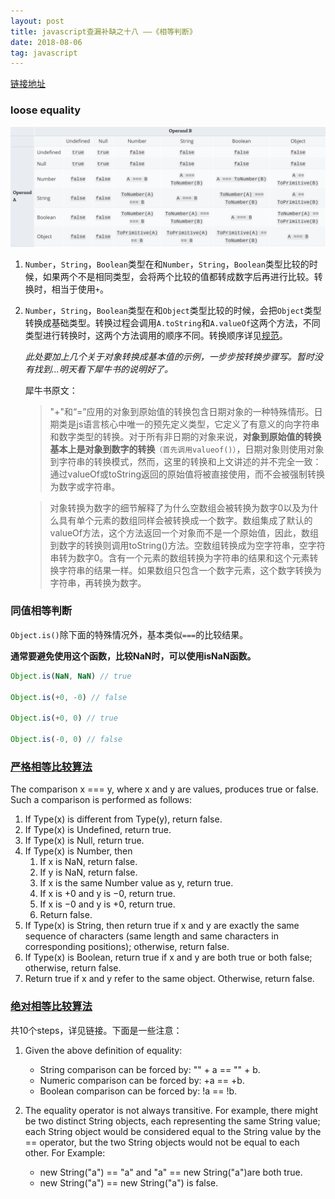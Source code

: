 ```yaml
---
layout: post
title: javascript查漏补缺之十八 ——《相等判断》
date: 2018-08-06
tag: javascript
---
```


[链接地址](https://developer.mozilla.org/en-US/docs/Web/JavaScript/Equality_comparisons_and_sameness)

### loose equality

![==转换](/images/js/7.png)

1. `Number`，`String`，`Boolean`类型在和`Number`，`String`，`Boolean`类型比较的时候，如果两个不是相同类型，会将两个比较的值都转成数字后再进行比较。转换时，相当于使用`+`。

2. `Number`，`String`，`Boolean`类型在和`Object`类型比较的时候，会把`Object`类型转换成基础类型。转换过程会调用`A.toString`和`A.valueOf`这两个方法，不同类型进行转换时，这两个方法调用的顺序不同。转换顺序详见[规范](http://ecma-international.org/ecma-262/5.1/#sec-8.12.8)。

    *此处要加上几个关于对象转换成基本值的示例，一步步按转换步骤写。暂时没有找到...明天看下犀牛书的说明好了。*

    犀牛书原文：

    >"+"和“=”应用的对象到原始值的转换包含日期对象的一种特殊情形。日期类是js语言核心中唯一的预先定义类型，它定义了有意义的向字符串和数字类型的转换。对于所有非日期的对象来说，**对象到原始值的转换基本上是对象到数字的转换**`（首先调用valueof()）`，日期对象则使用对象到字符串的转换模式，然而，这里的转换和上文讲述的并不完全一致：通过valueOf或toString返回的原始值将被直接使用，而不会被强制转换为数字或字符串。

    > 对象转换为数字的细节解释了为什么空数组会被转换为数字0以及为什么具有单个元素的数组同样会被转换成一个数字。数组集成了默认的valueOf方法，这个方法返回一个对象而不是一个原始值，因此，数组到数字的转换则调用toString()方法。空数组转换成为空字符串，空字符串转为数字0。含有一个元素的数组转换为字符串的结果和这个元素转换字符串的结果一样。如果数组只包含一个数字元素，这个数字转换为字符串，再转换为数字。

### 同值相等判断

`Object.is()`除下面的特殊情况外，基本类似`===`的比较结果。

**通常要避免使用这个函数，比较NaN时，可以使用isNaN函数。**

```js
Object.is(NaN, NaN) // true

Object.is(+0, -0) // false

Object.is(+0, 0) // true

Object.is(-0, 0) // false
```

### [严格相等比较算法](http://ecma-international.org/ecma-262/5.1/#sec-11.9.6)

The comparison x === y, where x and y are values, produces true or false. Such a comparison is performed as follows:

  1. If Type(x) is different from Type(y), return false.
  2. If Type(x) is Undefined, return true.
  3. If Type(x) is Null, return true.
  4. If Type(x) is Number, then
      1. If x is NaN, return false.
      2. If y is NaN, return false.
      3. If x is the same Number value as y, return true.
      4. If x is +0 and y is −0, return true.
      5. If x is −0 and y is +0, return true.
      6. Return false.
  5. If Type(x) is String, then return true if x and y are exactly the same sequence of characters (same length and same characters in corresponding positions); otherwise, return false.
  6. If Type(x) is Boolean, return true if x and y are both true or both false; otherwise, return false.
  7. Return true if x and y refer to the same object. Otherwise, return false.

### [绝对相等比较算法](http://ecma-international.org/ecma-262/5.1/#sec-11.9.3)

共10个steps，详见链接。下面是一些注意：

1. Given the above definition of equality:

    - String comparison can be forced by: "" + a == "" + b.
    - Numeric comparison can be forced by: +a == +b.
    - Boolean comparison can be forced by: !a == !b.

2. The equality operator is not always transitive. For example, there might be two distinct String objects, each representing the same String value; each String object would be considered equal to the String value by the == operator, but the two String objects would not be equal to each other. For Example:

    - new String("a") == "a" and "a" == new String("a")are both true.
    - new String("a") == new String("a") is false.
